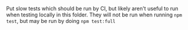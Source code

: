 Put slow tests which should be run by CI, but likely aren't useful to run when testing locally in this folder.
They will not be run when running `npm test`, but may be run by doing `npm test:full`
